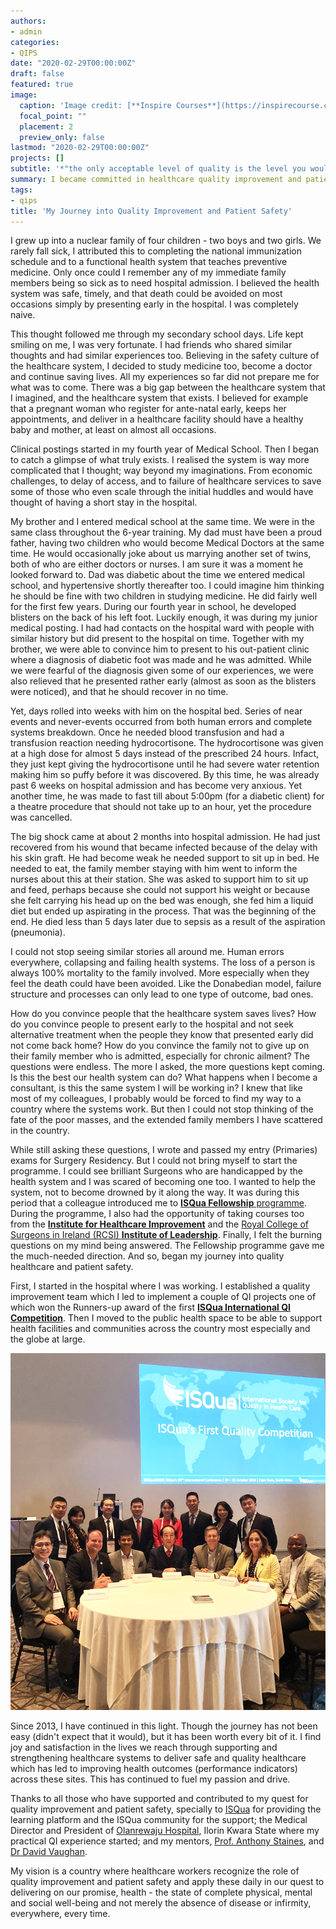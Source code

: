 ```yaml
---
authors:
- admin
categories:
- QIPS
date: "2020-02-29T00:00:00Z"
draft: false
featured: true
image:
  caption: 'Image credit: [**Inspire Courses**](https://inspirecourse.com/quality-improvement/)'
  focal_point: ""
  placement: 2
  preview_only: false
lastmod: "2020-02-29T00:00:00Z"
projects: []
subtitle: '*"the only acceptable level of quality is the level you would accept if your loved one would be the next patient"* :rocket:'
summary: I became committed in healthcare quality improvement and patient safety following my encounter with the ISQua Fellowship programme. This answered many of the burning questions I have hitherto had and fueled my passion and desire.
tags:
- qips
title: 'My Journey into Quality Improvement and Patient Safety'
---
```


I grew up into a nuclear family of four children - two boys and two girls. We rarely fall sick, I attributed this to completing the national immunization schedule and to a functional health system that teaches preventive medicine. Only once could I remember any of my immediate family members being so sick as to need hospital admission. I believed the health system was safe, timely, and that death could be avoided on most occasions simply by presenting early in the hospital. I was completely naive.  

This thought followed me through my secondary school days. Life kept smiling on me, I was very fortunate. I had friends who shared similar thoughts and had similar experiences too. Believing in the safety culture of the healthcare system, I decided to study medicine too, become a doctor and continue saving lives. All my experiences so far did not prepare me for what was to come. There was a big gap between the healthcare system that I imagined, and the healthcare system that exists. I believed for example that a pregnant woman who register for ante-natal early, keeps her appointments, and deliver in a healthcare facility should have a healthy baby and mother, at least on almost all occasions.   

Clinical postings started in my fourth year of Medical School. Then I began to catch a glimpse of what truly exists. I realised the system is way more complicated that I thought; way beyond my imaginations. From economic challenges, to delay of access, and to failure of healthcare services to save some of those who even scale through the initial huddles and would have thought of having a short stay in the hospital.  

My brother and I entered medical school at the same time. We were in the same class throughout the 6-year training. My dad must have been a proud father, having two children who would become Medical Doctors at the same time. He would occasionally joke about us marrying another set of twins, both of who are either doctors or nurses. I am sure it was a moment he looked forward to. Dad was diabetic about the time we entered medical school, and hypertensive shortly thereafter too. I could imagine him thinking he should be fine with two children in studying medicine. He did fairly well for the first few years. During our fourth year in school, he developed blisters on the back of his left foot. Luckily enough, it was during my junior medical posting. I had had contacts on the hospital ward with people with similar history but did present to the hospital on time. Together with my brother, we were able to convince him to present to his out-patient clinic where a diagnosis of diabetic foot was made and he was admitted. While we were fearful of the diagnosis given some of our experiences, we were also relieved that he presented rather early (almost as soon as the blisters were noticed), and that he should recover in no time. 

Yet, days rolled into weeks with him on the hospital bed. Series of near events and never-events occurred from both human errors and complete systems breakdown. Once he needed blood transfusion and had a transfusion reaction needing hydrocortisone. The hydrocortisone was given at a high dose for almost 5 days instead of the prescribed 24 hours. Infact, they just kept giving the hydrocortisone until he had severe water retention making him so puffy before it was discovered. By this time, he was already past 6 weeks on hospital admission and has become very anxious. Yet another time, he was made to fast till about 5:00pm (for a diabetic client) for a theatre procedure that should not take up to an hour, yet the procedure was cancelled.  

The big shock came at about 2 months into hospital admission. He had just recovered from his wound that became infected because of the delay with his skin graft. He had become weak he needed support to sit up in bed. He needed to eat, the family member staying with him went to inform the nurses about this at their station. She was asked to support him to sit up and feed, perhaps because she could not support his weight or because she felt carrying his head up on the bed was enough, she fed him a liquid diet but ended up aspirating in the process. That was the beginning of the end. He died less than 5 days later due to sepsis as a result of the aspiration (pneumonia).  

I could not stop seeing similar stories all around me. Human errors everywhere, collapsing and failing health systems. The loss of a person is always 100% mortality to the family involved. More especially when they feel the death could have been avoided. Like the Donabedian model, failure structure and processes can only lead to one type of outcome, bad ones.

How do you convince people that the healthcare system saves lives? How do you convince people to present early to the hospital and not seek alternative treatment when the people they know that presented early did not come back home? How do you convince the family not to give up on their family member who is admitted, especially for chronic ailment? The questions were endless. The more I asked, the more questions kept coming. Is this the best our health system can do? What happens when I become a consultant, is this the same system I will be working in? I knew that like most of my colleagues, I probably would be forced to find my way to a country where the systems work. But then I could not stop thinking of the fate of the poor masses, and the extended family members I have scattered in the country.   

While still asking these questions, I wrote and passed my entry (Primaries) exams for Surgery Residency. But I could not bring myself to start the programme. I could see brilliant Surgeons who are handicapped by the health system and I was scared of becoming one too. I wanted to help the system, not to become drowned by it along the way. It was during this period that a colleague introduced me to [**ISQua Fellowship** programme](https://isqua.org/). During the programme, I also had the opportunity of taking courses too from the [**Institute for Healthcare Improvement**](https://ihi.org) and the [Royal College of Surgeons in Ireland (RCSI) **Institute of Leadership**](https://rcsi.com/leadership/). Finally, I felt the burning questions on my mind being answered. The Fellowship programme gave me the much-needed direction. And so, began my journey into quality healthcare and patient safety.  

First, I started in the hospital where I was working. I established a quality improvement team which I led to implement a couple of QI projects one of which won the Runners-up award of the first [**ISQua International QI Competition**](https://linkedin.com/pulse/sawubona-reflecting-isquas-annual-meeting-cape-town-south-cornue/). Then I moved to the public health space to be able to support health facilities and communities across the country most especially and the globe at large.  

![ISQua first QI competition](./qi_competition.jpg)  

Since 2013, I have continued in this light. Though the journey has not been easy (didn't expect that it would), but it has been worth every bit of it. I find joy and satisfaction in the lives we reach through supporting and strengthening healthcare systems to deliver safe and quality healthcare which has led to improving health outcomes (performance indicators) across these sites. This has continued to fuel my passion and drive. 

Thanks to all those who have supported and contributed to my quest for quality improvement and patient safety, specially to [ISQua](https://isqua.org) for providing the learning platform and the ISQua community for the support; the Medical Director and President of [Olanrewaju Hospital](https://olanrewajuhospital.com.ng/), Ilorin Kwara State where my practical QI experience started; and my mentors, [Prof. Anthony Staines](https://twitter.com/AnthonyStaines), and [Dr David Vaughan](https://twitter.com/davidjvaughan).  

My vision is a country where healthcare workers recognize the role of quality improvement and patient safety and apply these daily in our quest to delivering on our promise, health - the state of complete physical, mental and social well-being and not merely the absence of disease or infirmity, everywhere, every time.

